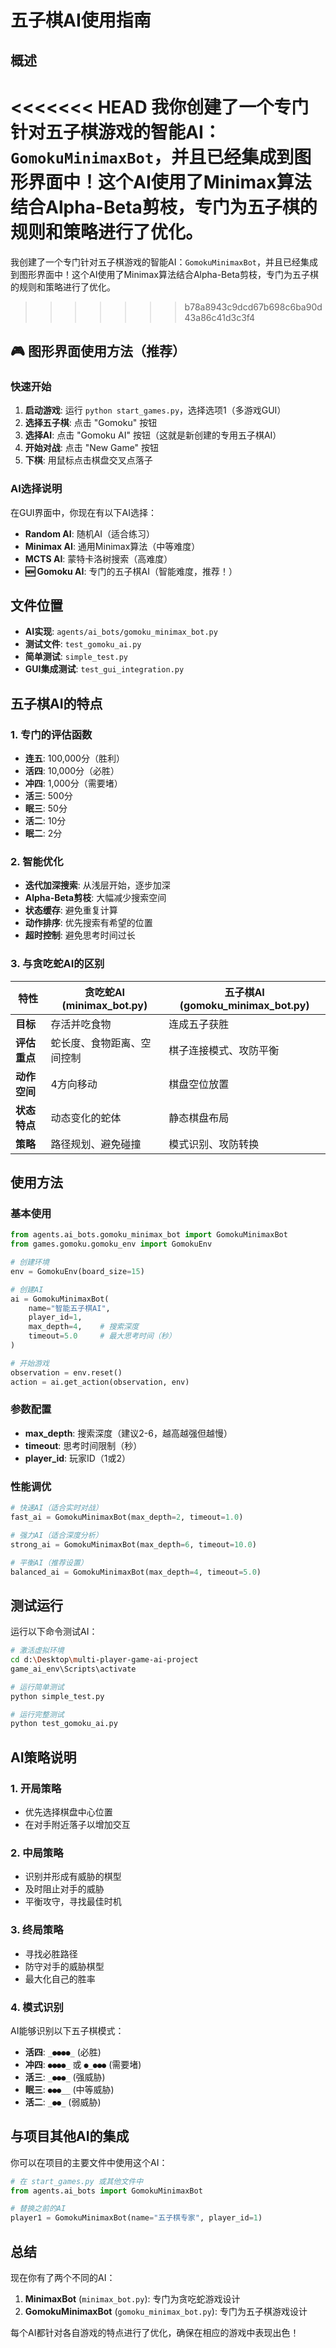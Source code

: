 # 五子棋AI使用指南

## 概述

<<<<<<< HEAD
我你创建了一个专门针对五子棋游戏的智能AI：`GomokuMinimaxBot`，并且已经集成到图形界面中！这个AI使用了Minimax算法结合Alpha-Beta剪枝，专门为五子棋的规则和策略进行了优化。
=======
我创建了一个专门针对五子棋游戏的智能AI：`GomokuMinimaxBot`，并且已经集成到图形界面中！这个AI使用了Minimax算法结合Alpha-Beta剪枝，专门为五子棋的规则和策略进行了优化。
>>>>>>> b78a8943c9dcd67b698c6ba90d43a86c41d3c3f4

## 🎮 图形界面使用方法（推荐）

### 快速开始
1. **启动游戏**: 运行 `python start_games.py`，选择选项1（多游戏GUI）
2. **选择五子棋**: 点击 "Gomoku" 按钮
3. **选择AI**: 点击 "Gomoku AI" 按钮（这就是新创建的专用五子棋AI）
4. **开始对战**: 点击 "New Game" 按钮
5. **下棋**: 用鼠标点击棋盘交叉点落子

### AI选择说明
在GUI界面中，你现在有以下AI选择：
- **Random AI**: 随机AI（适合练习）
- **Minimax AI**: 通用Minimax算法（中等难度）
- **MCTS AI**: 蒙特卡洛树搜索（高难度）
- **🆕 Gomoku AI**: 专门的五子棋AI（智能难度，推荐！）

## 文件位置

- **AI实现**: `agents/ai_bots/gomoku_minimax_bot.py`
- **测试文件**: `test_gomoku_ai.py`
- **简单测试**: `simple_test.py`
- **GUI集成测试**: `test_gui_integration.py`

## 五子棋AI的特点

### 1. 专门的评估函数
- **连五**: 100,000分（胜利）
- **活四**: 10,000分（必胜）
- **冲四**: 1,000分（需要堵）
- **活三**: 500分
- **眠三**: 50分
- **活二**: 10分
- **眠二**: 2分

### 2. 智能优化
- **迭代加深搜索**: 从浅层开始，逐步加深
- **Alpha-Beta剪枝**: 大幅减少搜索空间
- **状态缓存**: 避免重复计算
- **动作排序**: 优先搜索有希望的位置
- **超时控制**: 避免思考时间过长

### 3. 与贪吃蛇AI的区别

| 特性 | 贪吃蛇AI (minimax_bot.py) | 五子棋AI (gomoku_minimax_bot.py) |
|------|---------------------------|----------------------------------|
| **目标** | 存活并吃食物 | 连成五子获胜 |
| **评估重点** | 蛇长度、食物距离、空间控制 | 棋子连接模式、攻防平衡 |
| **动作空间** | 4方向移动 | 棋盘空位放置 |
| **状态特点** | 动态变化的蛇体 | 静态棋盘布局 |
| **策略** | 路径规划、避免碰撞 | 模式识别、攻防转换 |

## 使用方法

### 基本使用

```python
from agents.ai_bots.gomoku_minimax_bot import GomokuMinimaxBot
from games.gomoku.gomoku_env import GomokuEnv

# 创建环境
env = GomokuEnv(board_size=15)

# 创建AI
ai = GomokuMinimaxBot(
    name="智能五子棋AI", 
    player_id=1, 
    max_depth=4,    # 搜索深度
    timeout=5.0     # 最大思考时间（秒）
)

# 开始游戏
observation = env.reset()
action = ai.get_action(observation, env)
```

### 参数配置

- **max_depth**: 搜索深度（建议2-6，越高越强但越慢）
- **timeout**: 思考时间限制（秒）
- **player_id**: 玩家ID（1或2）

### 性能调优

```python
# 快速AI（适合实时对战）
fast_ai = GomokuMinimaxBot(max_depth=2, timeout=1.0)

# 强力AI（适合深度分析）
strong_ai = GomokuMinimaxBot(max_depth=6, timeout=10.0)

# 平衡AI（推荐设置）
balanced_ai = GomokuMinimaxBot(max_depth=4, timeout=5.0)
```

## 测试运行

运行以下命令测试AI：

```bash
# 激活虚拟环境
cd d:\Desktop\multi-player-game-ai-project
game_ai_env\Scripts\activate

# 运行简单测试
python simple_test.py

# 运行完整测试
python test_gomoku_ai.py
```

## AI策略说明

### 1. 开局策略
- 优先选择棋盘中心位置
- 在对手附近落子以增加交互

### 2. 中局策略
- 识别并形成有威胁的棋型
- 及时阻止对手的威胁
- 平衡攻守，寻找最佳时机

### 3. 终局策略
- 寻找必胜路径
- 防守对手的威胁棋型
- 最大化自己的胜率

### 4. 模式识别
AI能够识别以下五子棋模式：
- **活四**: `_●●●●_` (必胜)
- **冲四**: `●●●●_` 或 `●_●●●` (需要堵)
- **活三**: `_●●●_` (强威胁)
- **眠三**: `●●●__` (中等威胁)
- **活二**: `_●●_` (弱威胁)

## 与项目其他AI的集成

你可以在项目的主要文件中使用这个AI：

```python
# 在 start_games.py 或其他文件中
from agents.ai_bots import GomokuMinimaxBot

# 替换之前的AI
player1 = GomokuMinimaxBot(name="五子棋专家", player_id=1)
```

## 总结

现在你有了两个不同的AI：

1. **MinimaxBot** (`minimax_bot.py`): 专门为贪吃蛇游戏设计
2. **GomokuMinimaxBot** (`gomoku_minimax_bot.py`): 专门为五子棋游戏设计

每个AI都针对各自游戏的特点进行了优化，确保在相应的游戏中表现出色！
